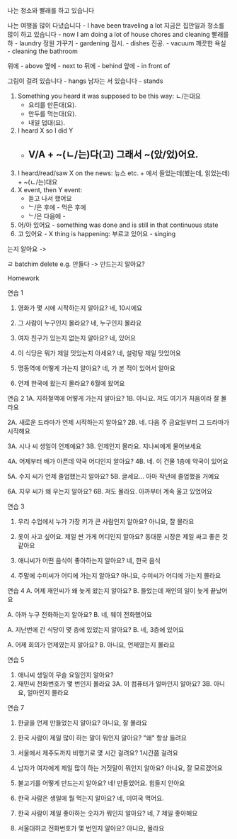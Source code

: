 나는 청소와 빨래를 하고 있습니다

나는 여행을 많이 다녔습니다 - I have been traveling a lot
지금은 집안일과 청소를 많이 하고 있습니다 - now I am doing a lot of house chores and cleaning
빨래를 하 - laundry
정원 가꾸기 - gardening
접시. - dishes
진공. - vacuum
깨끗한 욕실 - cleaning the bathroom

위에 - above
옆에 - next to
뒤에 - behind
앞에 - in front of

그림이 걸려 있습니다 - hangs
남자는 서 있습니다 - stands

1. Something you heard it was supposed to be this way: ㄴ/는대요
    - 요리를 만든대(요).
    - 만두를 먹는대(요).
    - 내일 덥대(요).
2. I heard X so I did Y
    - V/A + ~(ㄴ/는)다(고) 그래서 ~(았/었)어요.
        -
3. I heard/read/saw X on the news:  뉴스 etc. + 에서 들었는데(봤는데, 읽었는데) + ~(ㄴ/는)대요  
4. X event, then Y event: 
    - 듣고 나서 했어요
    - ᄂ/은 후에 - 먹은 후에
    - ᄂ/은 다음에 - 
5. 어/아 있어요 - something was done and is still in that continuous state
6. 고 있어요 - X thing is happening: 부르고 있어요 - singing


는지 알아요 ->

ㄹ batchim delete e.g. 만들다 -> 만드는지 알아요?

Homework

연습 1
1. 영화가 몇 시에 시작하는지 알아요?
네, 10시에요

2. 그 사람이 누구인지 몰라요?
네, 누구인지 몰라요

3. 여자 친구가 있는지 없는지 알아요?
네, 있어요

4. 이 식당은 뭐가 제일 밋있는지 아세요?
네, 설렁탕 제일 맛있어요

5. 명동역에 어떻게 가는지 알아요? 
네, 가 본 적이 있어서 알아요

6. 언제 한국에 왔는지 몰라요?
6월에 왔어요

연습 2
1A. 지하철역에 어떻게 가는지 알아요?
1B. 아니요. 저도 여기가 처음이라 잘 몰라요

2A. 새로운 드라마가 언제 시작하는지 알아요?
2B. 네. 다음 주 금요일부터 그 드라마가 시작해요

3A. 시나 씨 생일이 언제예요?
3B. 언제인지 몰라요. 지나씨에게 물어보세요

4A. 어제부터 배가 아픈데 약국 어디인지 알아요?
4B. 네. 이 건물 1층에 약국이 있어요

5A. 수지 씨가 언제 졸업했는지 알아요?
5B. 글세요... 아마 작년에 졸업했을 거예요

6A. 지우 씨가 왜 우는지 알아요?
6B. 저도 몰라요. 아까부터 계속 울고 있었어요

연습 3
1. 우리 수업에서 누가 가장 키가 큰 사람인지 알아요?
아니요, 잘 몰라요

2. 옷이 사고 싶어요. 제일 싼 가게 어디인지 알아요?
동대문 시장은 제일 싸고 좋은 것 같아요

3. 애니씨가 어떤 음식이 좋아하는지 알아요?
네, 한국 음식

4. 주말에 수미씨가 어디에 가는지 알아요?
아니요, 수미씨가 어디에 가는지 몰라요

연습 4
A. 어제 재인씨가 왜 늦게 왔는지 알아요?
B. 들었는데 재인의 일이 늦게 끝났어요

A. 아까 누구 전화하는지 알아요?
B. 네, 웨이 전화했어요

A. 지난번에 간 식당이 몇 층에 있었는지 알아요?
B. 네, 3층에 있어요

A. 어제 회의가 언제였는지 알아요?
B. 아니요, 언제였는지 몰라요

연습 5
1. 애니씨 생일이 무슬 요일인지 알아요?
2. 재민씨 천화번호가 몇 번인지 몰라요
3A. 이 컴퓨터가 얼마인지 알아요?
3B. 아니요, 얼마인지 몰라요

연습 7
1. 한글을 언제 만들었는지 알아요?
아니요, 잘 몰라요

2. 한국 사람이 제일 많이 하는 말이 뭐인지 알아요?
"왜" 항상 들려요

3. 서울에서 제주도까지 비행기로 몇 시간 걸려요?
1시간쯤 걸려요

4. 남자가 여자에게 제일 많이 하는 거짓말이 뭐인지 알아요?
아니요, 잘 모르겠어요

5. 불고기를 어떻게 만드는지 알아요?
네! 만들었어요. 힘들지 안아요

6. 한국 사람은 생일에 뭘 먹는지 알아요?
네, 미여국 먹어요. 

7. 한국 사람이 제일 좋아하는 숫자가 뭐인지 알아요?
네, 7 제일 좋아해요

8. 서울대하교 전화번호가 몇 번인지 알아요?
아니요, 몰라요